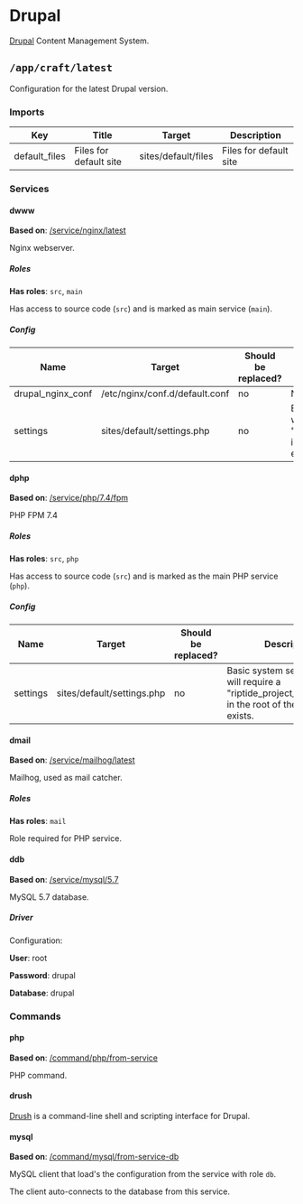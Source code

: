 # Drupal

[Drupal] Content Management System.


## `/app/craft/latest`

Configuration for the latest Drupal version.

### Imports

| Key           | Title                  | Target              | Description            |
| ------------- | ---------------------- | ------------------- | ---------------------- |
| default_files | Files for default site | sites/default/files | Files for default site |

### Services

#### dwww

**Based on**: [/service/nginx/latest](https://github.com/Parakoopa/riptide-repo/tree/master/service/nginx)

Nginx webserver.

##### Roles

**Has roles**: `src`, `main`

Has access to source code (`src`) and is marked as main service (`main`).

##### Config

| Name              | Target                         | Should be replaced? | Description                                                                                                         |
| ----------------- | ------------------------------ | ------------------- | ------------------------------------------------------------------------------------------------------------------- |
| drupal_nginx_conf | /etc/nginx/conf.d/default.conf | no                  | Nginx configuration file.                                                                                           |
| settings          | sites/default/settings.php     | no                  | Basic system settings. This will require a "riptide_project_settings.php" in the root of the project, if it exists. |

#### dphp

**Based on**: [/service/php/7.4/fpm](https://github.com/Parakoopa/riptide-repo/tree/master/service/php)

PHP FPM 7.4

##### Roles

**Has roles**: `src`, `php`

Has access to source code (`src`) and is marked as the main PHP service (`php`).

##### Config

| Name     | Target                     | Should be replaced? | Description                                                                                                         |
| -------- | -------------------------- | ------------------- | ------------------------------------------------------------------------------------------------------------------- |
| settings | sites/default/settings.php | no                  | Basic system settings. This will require a "riptide_project_settings.php" in the root of the project, if it exists. |

#### dmail

**Based on**: [/service/mailhog/latest](https://github.com/Parakoopa/riptide-repo/tree/master/service/mailhog)

Mailhog, used as mail catcher.

##### Roles

**Has roles**: `mail`

Role required for PHP service.

#### ddb

**Based on**: [/service/mysql/5.7](https://github.com/Parakoopa/riptide-repo/tree/master/service/mysql)

MySQL 5.7 database.

##### Driver

Configuration:

**User**: root

**Password**: drupal

**Database**: drupal

### Commands

#### php

**Based on**: [/command/php/from-service](https://github.com/Parakoopa/riptide-repo/tree/master/command/php)

PHP command.

#### drush

[Drush] is a command-line shell and scripting interface for Drupal.

#### mysql

**Based on**: [/command/mysql/from-service-db](https://github.com/Parakoopa/riptide-repo/tree/master/command/mysql)

MySQL client that load's the configuration from the service with role `db`.

The client auto-connects to the database from this service.

[drupal]: https://www.drupal.org/
[drush]: https://github.com/drush-ops/drush
